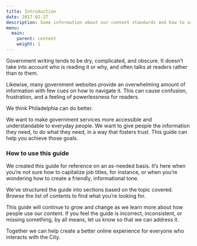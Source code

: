 ```yaml
---
title: Introduction
date: 2017-02-27
description: Some information about our content standards and how to use them. 
menu:
  main:
    parent: content
    weight: 1
---
```


Government writing tends to be dry, complicated, and obscure. It doesn’t take into account who is reading it or why, and often talks at readers rather than to them.

Likewise, many government websites provide an overwhelming amount of information with few cues on how to navigate it. This can cause confusion, frustration, and a feeling of powerlessness for readers.

We think Philadelphia can do better.

We want to make government services more accessible and understandable to everyday people. We want to give people the information they need, to do what they need, in a way that fosters trust. This guide can help you achieve those goals.


### How to use this guide

We created this guide for reference on an as-needed basis. It’s here when you’re not sure how to capitalize job titles, for instance, or when you’re wondering how to create a friendly, informational tone.

We’ve structured the guide into sections based on the topic covered. Browse the list of contents to find what you’re looking for.

This guide will continue to grow and change as we learn more about how people use our content. If you feel the guide is incorrect, inconsistent, or missing something, by all means, let us know so that we can address it.

Together we can help create a better online experience for everyone who interacts with the City.
